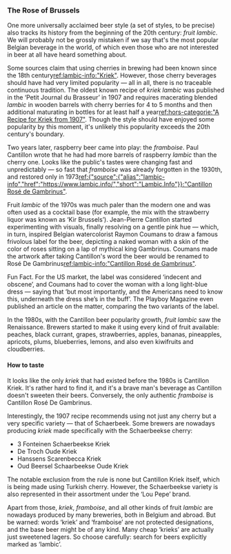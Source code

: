 ### The Rose of Brussels

One more universally acclaimed beer style (a set of styles, to be precise) also tracks its history from the beginning of the 20th century: *fruit lambic*. We will probably not be grossly mistaken if we say that's the most popular Belgian beverage in the world, of which even those who are not interested in beer at all have heard something about.

Some sources claim that using cherries in brewing had been known since the 18th century[ref:lambic-info:"Kriek"](https://www.lambic.info/Kriek). However, those cherry beverages should have had very limited popularity — all in all, there is no traceable continuous tradition. The oldest known recipe of *kriek lambic* was published in the ‘Petit Journal du Brasseur’ in 1907 and requires macerating blended *lambic* in wooden barrels with cherry berries for 4 to 5 months and then additional maturating in bottles for at least half a year[ref:hors-categorie:"A Recipe for Kriek from 1907"](http://www.horscategoriebrewing.com/2018/10/a-recipe-for-kriek-from-1907.html). Though the style should have enjoyed some popularity by this moment, it's unlikely this popularity exceeds the 20th century's boundary.

Two years later, raspberry beer came into play: the *framboise*. Paul Cantillon wrote that he had had more barrels of raspberry *lambic* than the cherry one. Looks like the public's tastes were changing fast and unpredictably — so fast that *framboise* was already forgotten in the 1930th, and restored only in 1973[ref:{"source":{"alias":"lambic-info","href":"https://www.lambic.info/","short":"Lambic.Info"}}:"Cantillon Rosé de Gambrinus"](https://www.lambic.info/Cantillon_Ros%C3%A9_de_Gambrinus).

Fruit *lambic* of the 1970s was much paler than the modern one and was often used as a cocktail base (for example, the mix with the strawberry liquor was known as ‘Kir Brussels’). Jean-Pierre Cantillon started experimenting with visuals, finally resolving on a gentle pink hue — which, in turn, inspired Belgian watercolorist Raymon Coumans to draw a famous frivolous label for the beer, depicting a naked woman with a skin of the color of roses sitting on a lap of mythical king Gambrinus. Coumans made the artwork after taking Cantillon's word the beer would be renamed to Rosé De Gambrinus[ref:lambic-info:"Cantillon Rosé de Gambrinus"](https://www.lambic.info/Cantillon_Ros%C3%A9_de_Gambrinus).

Fun Fact. For the US market, the label was considered ‘indecent and obscene’, and Coumans had to cover the woman with a long light-blue dress — saying that ‘but most importantly, and the Americans need to know this, underneath the dress she’s in the buff’. The Playboy Magazine even published an article on the matter, comparing the two variants of the label.

In the 1980s, with the Cantillon beer popularity growth, *fruit lambic* saw the Renaissance. Brewers started to make it using every kind of fruit available: peaches, black currant, grapes, strawberries, apples, bananas, pineapples, apricots, plums, blueberries, lemons, and also even kiwifruits and cloudberries.

#### How to taste

It looks like the only *kriek* that had existed before the 1980s is Cantillon Kriek. It's rather hard to find it, and it's a brave man's beverage as Cantillon doesn't sweeten their beers. Conversely, the only authentic *framboise* is Cantillon Rosé De Gambrinus.

Interestingly, the 1907 recipe recommends using not just any cherry but a very specific variety — that of Schaerbeek. Some brewers are nowadays producing *kriek* made specifically with the Schaerbeekse cherry:

  * 3 Fonteinen Schaerbeekse Kriek
  * De Troch Oude Kriek
  * Hanssens Scarenbecca Kriek
  * Oud Beersel Schaarbeekse Oude Kriek

The notable exclusion from the rule is none but Cantillon Kriek itself, which is being made using Turkish cherry. However, the Schaerbeekse variety is also represented in their assortment under the ‘Lou Pepe’ brand.

Apart from those, *kriek*, *framboise*, and all other kinds of fruit *lambic* are nowadays produced by many breweries, both in Belgium and abroad. But be warned: words ‘kriek’ and ‘framboise’ are not protected designations, and the base beer might be of any kind. Many cheap ‘krieks’ are actually just sweetened lagers. So choose carefully: search for beers explicitly marked as ‘lambic’.